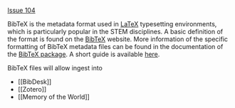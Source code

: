 [Issue 104](https://github.com/thoth-pub/thoth/issues/104)

BibTeX is the metadata format used in [LaTeX](https://www.ctan.org/) typesetting environments, which is particularly popular in the STEM disciplines. A basic definition of the format is found on the [BibTeX](http://www.bibtex.org/Format/) website. More information of the specific formatting of BibTeX metadata files can be found in the documentation of the [BibTeX package](https://www.ctan.org/pkg/bibtex). A short guide is available [here](https://www.economics.utoronto.ca/osborne/latex/BIBTEX.HTM).

BibTeX files will allow ingest into 
* [[BibDesk]]
* [[Zotero]]
* [[Memory of the World]]